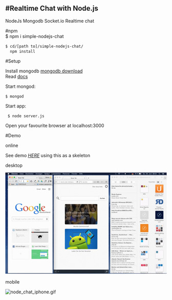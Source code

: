 #Realtime Chat with Node.js
--------------------------

NodeJs Mongodb Socket.io Realtime chat  

#npm  
    $ npm i simple-nodejs-chat 
    
    $ cd/[path to]/simple-nodejs-chat/
      npm install  

#Setup 
 
 Install mongodb <a href="https://www.mongodb.org/">mongodb download</a>  
 Read <a href="http://docs.mongodb.org/manual/installation/">docs</a>  
 
  Start mongod:
 
    $ mongod    
     
    
 Start app:
        
     $ node server.js  
     
Open your favourite browser at localhost:3000 
  
#Demo  

online  
   
   See demo <a href="http://nodejschat-simgoat.rhcloud.com/"><em><u>HERE</u></em></a> using this as a skeleton  

desktop  
 
 <img src="video/node_chat_desktop.gif" alt="node_chat_desktop.gif"/>  
 
mobile  
 
 <img src="video/node_chat_iphone.gif" alt="node_chat_iphone.gif"/>

 




     
     